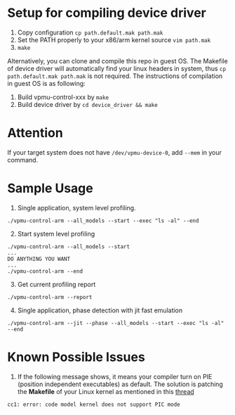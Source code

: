 # Setup for compiling device driver
1. Copy configuration `cp path.default.mak path.mak`
2. Set the PATH properly to your x86/arm kernel source `vim path.mak`
3. `make`

Alternatively, you can clone and compile this repo in guest OS.
The Makefile of device driver will automatically find your linux headers in system,
thus `cp path.default.mak path.mak` is not required.
The instructions of compilation in guest OS is as following:
1. Build vpmu-control-xxx by `make`
2. Build device driver by `cd device_driver && make`

# Attention
If your target system does not have `/dev/vpmu-device-0`, add `--mem` in your command.

# Sample Usage
1. Single application, system level profiling.

```
./vpmu-control-arm --all_models --start --exec "ls -al" --end
```

2. Start system level profiling

```
./vpmu-control-arm --all_models --start
...
DO ANYTHING YOU WANT
...
./vpmu-control-arm --end
```

3. Get current profiling report

```
./vpmu-control-arm --report
```

4. Single application, phase detection with jit fast emulation

```
./vpmu-control-arm --jit --phase --all_models --start --exec "ls -al" --end
```

# Known Possible Issues

1. If the following message shows, it means your compiler turn on PIE (position independent executables) as default.
The solution is patching the __Makefile__ of your Linux kernel as mentioned in
this [thread](https://unix.stackexchange.com/questions/319761/cannot-compile-kernel-error-kernel-does-not-support-pic-mode)
```
cc1: error: code model kernel does not support PIC mode
```

